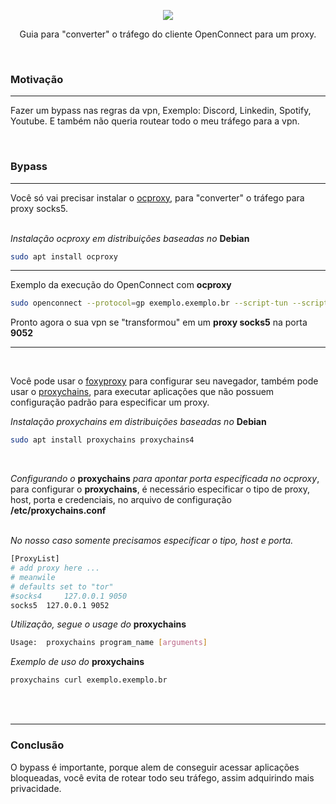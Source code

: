 <p align="center">
    <img src="https://i.imgur.com/xsy6BHJ.png"/> 
</p>
<p align="center">
    Guia para "converter" o tráfego do cliente OpenConnect para um proxy.    
</p>
<br>

### Motivação 
---
Fazer um bypass nas regras da vpn, Exemplo: Discord, Linkedin, Spotify, Youtube. E também não queria routear todo o meu tráfego para a vpn.

<br>

### Bypass
---
Você só vai precisar instalar o [ocproxy](https://github.com/cernekee/ocproxy), para "converter" o tráfego para proxy socks5. 
<br> 
<br> 

*Instalação ocproxy em distribuições baseadas no* **Debian** 
``` bash
sudo apt install ocproxy
```

---
Exemplo da execução do OpenConnect com **ocproxy**
``` bash
sudo openconnect --protocol=gp exemplo.exemplo.br --script-tun --script "ocproxy -D 9052"
```

Pronto agora o sua vpn se "transformou" em um **proxy socks5** na porta **9052**

---
<br>

Você pode usar o [foxyproxy](https://getfoxyproxy.org/) para configurar seu navegador, também pode usar o [proxychains](http://proxychains.sourceforge.net/), para executar aplicações que não possuem configuração padrão para especificar um proxy.



*Instalação proxychains em distribuições baseadas no* **Debian** 
``` bash
sudo apt install proxychains proxychains4
```
<br>

*Configurando o* **proxychains** *para apontar porta especificada no ocproxy*, para configurar o **proxychains**, é necessário especificar o tipo de proxy, host, porta e credenciais, no arquivo de configuração **/etc/proxychains.conf**
<br>
<br>

*No nosso caso somente precisamos especificar o tipo, host e porta.*
```bash 
[ProxyList]
# add proxy here ...
# meanwile
# defaults set to "tor"
#socks4 	127.0.0.1 9050
socks5 	127.0.0.1 9052 
```
*Utilização, segue o usage do* **proxychains**
```bash
Usage:	proxychains program_name [arguments]
```

*Exemplo de uso do* **proxychains**

```bash
proxychains curl exemplo.exemplo.br
```

<br>
<br>

---
### Conclusão
O bypass é importante, porque alem de conseguir acessar aplicações bloqueadas, você evita de rotear todo seu tráfego, assim adquirindo mais privacidade.
